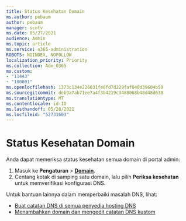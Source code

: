 ```yaml
---
title: Status Kesehatan Domain
ms.author: pebaum
author: pebaum
manager: scotv
ms.date: 05/27/2021
audience: Admin
ms.topic: article
ms.service: o365-administration
ROBOTS: NOINDEX, NOFOLLOW
localization_priority: Priority
ms.collection: Adm_O365
ms.custom:
- "11443"
- "100001"
ms.openlocfilehash: 1373c134e226031fe6fd7d229faf040d39604b59
ms.sourcegitcommit: deb9a7ab71ee7a4f3b4219c3488068b48d48d630
ms.translationtype: MT
ms.contentlocale: id-ID
ms.lasthandoff: 05/28/2021
ms.locfileid: "52731603"
---
```

# <a name="domain-health-status"></a>Status Kesehatan Domain

Anda dapat memeriksa status kesehatan semua domain di portal admin:

1. Masuk ke **Pengaturan**  >  [**Domain**](https://portal.microsoft.com/Adminportal/Home?ref=/Domains).
1. Centang kotak di samping satu domain, lalu pilih **Periksa kesehatan** untuk memverifikasi konfigurasi DNS.

Untuk bantuan lainnya dalam memperbaiki masalah DNS, lihat:

- [Buat catatan DNS di semua penyedia hosting DNS](/microsoft-365/admin/get-help-with-domains/create-dns-records-at-any-dns-hosting-provider)
- [Menambahkan domain dan mengedit catatan DNS kustom](/microsoft-365/admin/setup/add-domain)